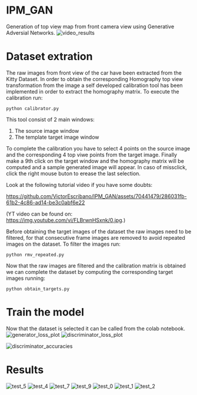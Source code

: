 # IPM_GAN
Generation of top view map from front camera view using Generative Adversial Networks.
![video_results](https://github.com/VictorEscribano/IPM_GAN/assets/70441479/0d453868-30b0-432b-8f92-36941246c761)


# Dataset extration
The raw images from front view of the car have been extracted from the Kitty Dataset. In order to obtain the corresponding Homography top view transformation from the image a self developed calibration tool has been implemented in order to extract the homography matrix.
To execute the calibration run:

`python calibrator.py`

This tool consist of 2 main windows:
1. The source image window
2. The template target image window

To complete the calibration you have to select 4 points on the source image and the corresponding 4 top viwe points from the target image. Finally make a 9th click on the target window and the homography matrix will be computed and a sample generated image will appear. In caso of missclick, click the right mouse buton to erease the last selection.

Look at the following tutorial video if you have some doubts:


https://github.com/VictorEscribano/IPM_GAN/assets/70441479/286031fb-61b2-4c86-ad14-be3c0abf6e22


(YT video can be found on: https://img.youtube.com/vi/FLBrwnHSxnk/0.jpg.)

Before obtaining the target images of the dataset the raw images need to be filtered, for that consecutive frame images are removed to avoid repeated images on the dataset. To filter the images run:

`python rmv_repeated.py`

Now that the raw images are filtered and the calibration matrix is obtained we can complete the dataset by computing the corresponding target images running:

`python obtain_targets.py`

# Train the model
Now that the dataset is selected it can be called from the colab notebook.
![generator_loss_plot](https://github.com/VictorEscribano/IPM_GAN/assets/70441479/c823d43d-ca3e-40e9-bdd1-a841f087cfcf)
![discriminator_loss_plot](https://github.com/VictorEscribano/IPM_GAN/assets/70441479/c92e03cb-6522-41fe-85a4-1a550eeab2d0)


![discriminator_accuracies](https://github.com/VictorEscribano/IPM_GAN/assets/70441479/7b49559d-9f8b-43cc-b079-a4f41f4a99a1)

# Results

![test_5](https://github.com/VictorEscribano/IPM_GAN/assets/70441479/67f048e4-533a-4e70-aacd-857290aeba36)
![test_4](https://github.com/VictorEscribano/IPM_GAN/assets/70441479/d6f12cd2-86e1-4cfd-b920-2625ec618413)
![test_7](https://github.com/VictorEscribano/IPM_GAN/assets/70441479/52444786-1bbe-4914-8945-7f482a23308d)
![test_9](https://github.com/VictorEscribano/IPM_GAN/assets/70441479/7ff2d68b-7447-4cc1-8fee-6bee2953024c)
![test_0](https://github.com/VictorEscribano/IPM_GAN/assets/70441479/c522b945-651c-4c19-8ede-5589bd96a898)
![test_1](https://github.com/VictorEscribano/IPM_GAN/assets/70441479/1f21dffb-0ace-4be6-abb6-16713a788e48)
![test_2](https://github.com/VictorEscribano/IPM_GAN/assets/70441479/516e550e-07f2-4929-96d9-36e24f87b048)
